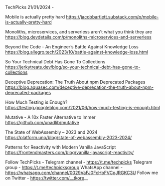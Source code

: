 TechPicks 21/01/2024 -

Mobile is actually pretty hard
https://jacobbartlett.substack.com/p/mobile-is-actually-pretty-hard

Monoliths, microservices, and serverless aren't what you think they are
https://blog.devdetails.com/p/monoliths-microservices-and-serverless

Beyond the Code - An Engineer’s Battle Against Knowledge Loss
https://blog.allegro.tech/2023/10/battle-against-knowledge-loss.html

So Your Technical Debt Has Gone To Collections
https://jerkytreats.dev/blog/so-your-technical-debt-has-gone-to-collections

Deceptive Deprecation: The Truth About npm Deprecated Packages
https://blog.aquasec.com/deceptive-deprecation-the-truth-about-npm-deprecated-packages

How Much Testing is Enough?
https://testing.googleblog.com/2021/06/how-much-testing-is-enough.html

Mutative - A 10x Faster Alternative to Immer
https://github.com/unadlib/mutative

The State of WebAssembly – 2023 and 2024
https://platform.uno/blog/state-of-webassembly-2023-2024/

Patterns for Reactivity with Modern Vanilla JavaScript
https://frontendmasters.com/blog/vanilla-javascript-reactivity/

Follow TechPicks -
Telegram channel - https://t.me/techpicks
Telegram group - https://t.me/techpicksgroup
WhatsApp channel - https://whatsapp.com/channel/0029VaFJ0FcHbFVCqJRGKC3U
Follow me on Twitter - https://twitter.com/__tkore__